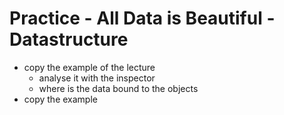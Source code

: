 # Practice - All Data is Beautiful - Datastructure
* copy the example of the lecture
    - analyse it with the inspector
    - where is the data bound to the objects
* copy the example